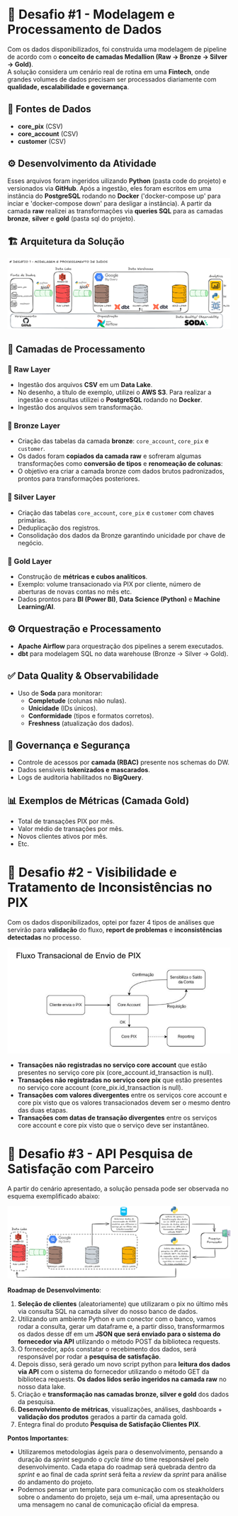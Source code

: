 # 🚀 Desafio #1 - Modelagem e Processamento de Dados  

Com os dados disponibilizados, foi construída uma modelagem de pipeline de acordo com o **conceito de camadas Medallion (Raw → Bronze → Silver → Gold)**.  
A solução considera um cenário real de rotina em uma **Fintech**, onde grandes volumes de dados precisam ser processados diariamente com **qualidade, escalabilidade e governança**.  

## 📂 Fontes de Dados  
- **core_pix** (CSV)  
- **core_account** (CSV)  
- **customer** (CSV)  

## ⚙️ Desenvolvimento da Atividade
Esses arquivos foram ingeridos uilizando **Python** (pasta code do projeto) e versionados via **GitHub**. Após a ingestão, eles foram escritos em uma instância do **PostgreSQL** rodando no **Docker** ('docker-compose up' para inciar e 'docker-compose down' para desligar a instância). A partir da camada **raw** realizei as transformações via **queries SQL** para as camadas **bronze**, **silver** e **gold** (pasta sql do projeto).

## 🏗️ Arquitetura da Solução  
![alt text](image.png)

## 🔄 Camadas de Processamento  

### 🔴 Raw Layer  
- Ingestão dos arquivos **CSV** em um **Data Lake**.
- No desenho, a título de exemplo, utilizei o **AWS S3**. Para realizar a ingestão e consultas utilizei o **PostgreSQL** rodando no **Docker**.  
- Ingestão dos arquivos sem transformação.  

### 🥉 Bronze Layer  
- Criação das tabelas da camada **bronze**: `core_account`, `core_pix` e `customer`.  
- Os dados foram **copiados da camada raw** e sofreram algumas transformações como **conversão de tipos** e **renomeação de colunas**:  
- O objetivo era criar a camada bronze com dados brutos padronizados, prontos para transformações posteriores.

### 🥈 Silver Layer  
- Criação das tabelas `core_account`, `core_pix` e `customer` com chaves primárias.  
- Deduplicação dos registros.  
- Consolidação dos dados da Bronze garantindo unicidade por chave de negócio.  

### 🥇 Gold Layer  
- Construção de **métricas e cubos analíticos**.  
- Exemplo: volume transacionado via PIX por cliente, número de aberturas de novas contas no mês etc.  
- Dados prontos para **BI (Power BI)**, **Data Science (Python)** e **Machine Learning/AI**.  


## ⚙️ Orquestração e Processamento  
- **Apache Airflow** para orquestração dos pipelines a serem executados.  
- **dbt** para modelagem SQL no data warehouse (Bronze → Silver → Gold).  


## ✅ Data Quality & Observabilidade  
- Uso de **Soda** para monitorar:  
  - **Completude** (colunas não nulas).  
  - **Unicidade** (IDs únicos).  
  - **Conformidade** (tipos e formatos corretos).  
  - **Freshness** (atualização dos dados).  

## 🔐 Governança e Segurança  
- Controle de acessos por **camada (RBAC)** presente nos schemas do DW.  
- Dados sensíveis **tokenizados e mascarados**.
- Logs de auditoria habilitados no **BigQuery**.  

## 📊 Exemplos de Métricas (Camada Gold)
- Total de transações PIX por mês.  
- Valor médio de transações por mês.  
- Novos clientes ativos por mês.
- Etc.

# 🚀 Desafio #2 - Visibilidade e Tratamento de Inconsistências no PIX  
Com os dados disponibilizados, optei por fazer 4 tipos de análises que servirão para **validação** do fluxo, **report de problemas** e **inconsistências detectadas** no processo.

![alt text](image-2.png)

- **Transações não registradas no serviço core account** que estão presentes no serviço core pix (core_account.id_transaction is null).
- **Transações não registradas no serviço core pix** que estão presentes no serviço core account (core_pix.id_transaction is null).
- **Transações com valores divergentes** entre os serviços core account e core pix visto que os valores transacionados devem ser o mesmo dentro das duas etapas.
- **Transações com datas de transação divergentes** entre os serviços core account e core pix visto que o serviço deve ser instantâneo.

# 🚀 Desafio #3 - API Pesquisa de Satisfação com Parceiro
A partir do cenário apresentado, a solução pensada pode ser observada no esquema exemplificado abaixo:

![alt text](image-3.png)

**Roadmap de Desenvolvimento**:

1) **Seleção de clientes** (aleatoriamente) que utilizaram o pix no último mês via consulta SQL na camada silver do nosso banco de dados. 
2) Utilizando um ambiente Python e um conector com o banco, vamos rodar a consulta, gerar um dataframe e, a partir disso, transformarmos os dados desse df em um **JSON que será enviado para o sistema do fornecedor via API** utilizando o método POST da biblioteca requests.
3) O fornecedor, após constatar o recebimento dos dados, será responsável por rodar a **pesquisa de satisfação**. 
4) Depois disso, será gerado um novo script python para **leitura dos dados via API** com o sistema do fornecedor utilizando o método GET da biblioteca requests. **Os dados lidos serão ingeridos na camada raw** no nosso data lake.
5) Criação e **transformação nas camadas bronze, silver e gold** dos dados da pesquisa.
6) **Desenvolvimento de métricas**, visualizações, análises, dashboards + **validação dos produtos** gerados a partir da camada gold.
7) Entegra final do produto **Pesquisa de Satisfação Clientes PIX**.

**Pontos Importantes**:

- Utilizaremos metodologias ágeis para o desenvolvimento, pensando a duração da *sprint* segundo o *cycle time* do time responsável pelo desenvolvimento. Cada etapa do roadmap será quebrada dentro da *sprint* e ao final de cada *sprint* será feita a *review* da *sprint* para análise do andamento do projeto.
- Podemos pensar um template para comunicação com os steakholders sobre o andamento do projeto, seja um e-mail, uma apresentação ou uma mensagem no canal de comunicação oficial da empresa.

